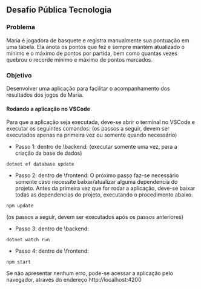 ## Desafio Pública Tecnologia

### Problema
Maria é jogadora de basquete e registra manualmente sua pontuação em uma tabela. Ela anota os pontos que fez e sempre mantém atualizado o mínimo e o máximo de pontos por partida, bem como quantas vezes quebrou o recorde mínimo e máximo de pontos marcados.

### Objetivo
Desenvolver uma aplicação para facilitar o acompanhamento dos resultados dos jogos de Maria.

#### Rodando a aplicação no VSCode
Para que a aplicação seja executada, deve-se abrir o terminal no VSCode e executar os seguintes comandos:
(os passos a seguir, devem ser executados apenas na primeira vez ou somente quando necessário)
- Passo 1: dentro de \backend: (executar somente uma vez, para a criação da base de dados)
```
dotnet ef database update
```
- Passo 2: dentro de \frontend: 
O próximo passo faz-se necessário somente caso necessite baixar/atualizar alguma dependencia do projeto. Antes da primeira vez que for rodar a aplicação, deve-se baixar todas as dependencias do projeto, executando o procedimento abaixo.
```
npm update
```
(os passos a seguir, devem ser executados após os passos anteriores)
- Passo 3: dentro de \backend:
```
dotnet watch run
```
- Passo 4: dentro de \frontend:
```
npm start
```

Se não apresentar nenhum erro, pode-se acessar a aplicação pelo navegador, através do endereço http://localhost:4200

